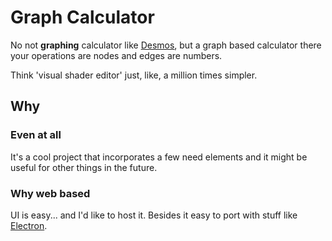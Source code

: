 # Graph Calculator

No not **graphing** calculator like [Desmos](https://www.desmos.com/calculator),
but a graph based calculator there your operations are nodes and edges are numbers.

Think 'visual shader editor' just, like, a million times simpler.

## Why

### Even at all

It's a cool project that incorporates a few need elements and it might be useful
for other things in the future.

### Why web based

UI is easy... and I'd like to host it. Besides it easy to port with stuff like
[Electron](https://www.electronjs.org/).

